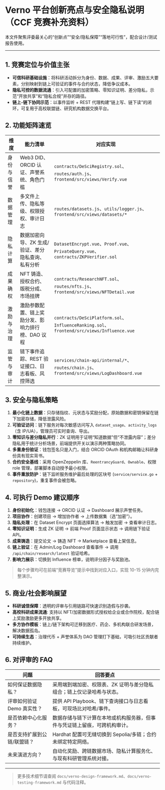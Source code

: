 # Verno 平台创新亮点与安全隐私说明（CCF 竞赛补充资料）

本文件聚焦评委最关心的“创新点”“安全/隐私保障”“落地可行性”，配合设计/测试报告使用。

---

## 1. 竞赛定位与价值主张

- **可信科研基础设施**：将科研活动拆分为身份、数据、成果、评审、激励五大要素，分别映射到链上可验证的事件与合约状态，降低争议成本。
- **隐私可控的数据流通**：引入可配置的加密策略、零知识证明、差分隐私，示范“开放共享”和“隐私合规”并存的路径。
- **链上-链下协同示范**：以事件监听 + REST 代理构建“链上写、链下读”的闭环，可复用于高校联盟链、研究机构数据交换平台。

## 2. 功能矩阵速览

| 维度 | 能力清单 | 对应实现 |
| --- | --- | --- |
| 身份与信誉 | Web3 DID、ORCID 认证、声誉系统、角色门槛 | `contracts/DeSciRegistry.sol`、`routes/auth.js`、`frontend/src/views/Verify.vue` |
| 数据管理 | 多文件上传、隐私等级、权限授权、审计日志 | `routes/datasets.js`、`utils/logger.js`、`frontend/src/views/datasets/*` |
| 隐私计算 | 数据加密向导、ZK 生成/验证、差分隐私查询、私有分析 | `DatasetEncrypt.vue`、`Proof.vue`、`PrivateQuery.vue`、`contracts/ZKPVerifier.sol` |
| 成果确权 | NFT 铸造、授权合约、版税分成、市场挂牌 | `contracts/ResearchNFT.sol`、`routes/nfts.js`、`frontend/src/views/NFTDetail.vue` |
| 激励与治理 | 激励参数配置、链上奖励分发、影响力排行榜、DAO 议程 | `contracts/DeSciPlatform.sol`、`InfluenceRanking.sol`、`frontend/src/views/Influence.vue` |
| 监管与审计 | 链下事件追踪、REST 验证接口、日志看板、风控筛选 | `services/chain-api/internal/*`、`routes/chain.js`、`frontend/src/views/LogDashboard.vue` |

## 3. 安全与隐私策略

1. **最小化链上数据**：只存储指纹、元状态与奖励分配，原始数据和密钥保留在链下加密存储，降低泄露风险。
2. **可验证访问**：链下服务对每次敏感访问写入 `dataset_usage`、`activity_logs`（含 IP/UA），管理员可实时查询、导出。
3. **零知识与差分隐私并行**：ZK 证明用于证明“知道数据”但“不泄露内容”；差分隐私用于统计分析场景，前端提供开关以演示两种策略协同。
4. **多重身份验证**：钱包签名只是入门，结合 ORCID OAuth 和机构邮箱让科研身份具有现实背书。
5. **合约安全基线**：采用 OpenZeppelin 库、`ReentrancyGuard`、`Ownable`、权限 role 管理，部署脚本自动授予最小权限。
6. **事件重放防护**：链下监听服务维护最后处理的区块号 (`service/service.go` + `repository`)，重复事件会被忽略。

## 4. 可执行 Demo 建议顺序

1. **身份初始化**：钱包连接 → ORCID 认证 → Dashboard 展示声誉任务。
2. **项目协作**：创建项目 → 增加协作者 → 上传数据集（选“加密”）。
3. **隐私处理**：在 Dataset Encrypt 页面选择算法 → 触发加密 → 查看审计日志。
4. **零知识证明**：生成 ZK 证明 → 前端 Proof 页面显示状态 → 调用链下验证 API。
5. **成果铸造**：提交论文 → 铸造 NFT → Marketplace 查看上架信息。
6. **链上验证**：在 Admin/Log Dashboard 查看事件 → 调用 `/api/chain/research/latest` 验证哈希。
7. **影响力展示**：切换到 Influence 榜单，说明评分因子与奖励池。

> 每个步骤均可在前端“竞赛导览”提示中找到对应入口，实现 10-15 分钟内完整演示。

## 5. 商业/社会影响展望

- **科研诚信保障**：透明的评审与引用链路可快速识别造假与抄袭。
- **高校科研成果流通**: 支持以 NFT/加密数据形式授权给企业或合作院校，配合链上奖励激励更多开放共享。
- **多方协作模板**：链上/链下架构可迁移到医疗、药企、多机构联合研发场景，解决数据孤岛。
- **可持续生态**：治理代币 + 声誉体系为 DAO 管理打下基础，可吸引社区贡献者持续维护。

## 6. 对评审的 FAQ

| 问题 | 回答要点 |
| --- | --- |
| 如何保证数据隐私？ | 采用端到端加密、权限表、ZK 证明与差分隐私组合；链上仅记录哈希与状态。 |
| 评审如何验证 Demo 真实性？ | 提供 API Playbook、链下查询接口与日志看板，可现场比对哈希/事件。 |
| 是否依赖中心化服务？ | 数据存储与链下计算在本地或机构服务器，但事件与凭证链上留痕，可跨机构审计。 |
| 是否支持扩展到公链/联盟链？ | Hardhat 配置可无缝切换到 Sepolia/多链；合约未绑定特定网络。 |
| 未来演进方向？ | 自动化奖励、跨链数据市场、隐私计算服务化、与现有科研管理系统对接。 |

---

> 更多技术细节请查阅 `docs/verno-design-framework.md`、`docs/verno-testing-framework.md` 与代码注释。
